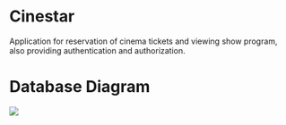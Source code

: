 # Cinestar
Application for reservation of cinema tickets and viewing show program, also providing authentication and authorization.
<h1>Database Diagram </h1>
<img src="/wwwroot/images/DatabaseDiagram.png">
